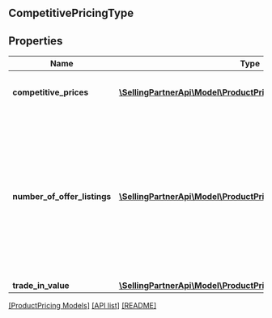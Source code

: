 ## CompetitivePricingType

## Properties

Name | Type | Description | Notes
------------ | ------------- | ------------- | -------------
**competitive_prices** | [**\SellingPartnerApi\Model\ProductPricing\CompetitivePriceType[]**](CompetitivePriceType.md) | A list of competitive pricing information. |
**number_of_offer_listings** | [**\SellingPartnerApi\Model\ProductPricing\OfferListingCountType[]**](OfferListingCountType.md) | The number of active offer listings for the item that was submitted. The listing count is returned by condition, one for each listing condition value that is returned. |
**trade_in_value** | [**\SellingPartnerApi\Model\ProductPricing\MoneyType**](MoneyType.md) |  | [optional]

[[ProductPricing Models]](../) [[API list]](../../Api) [[README]](../../../README.md)
